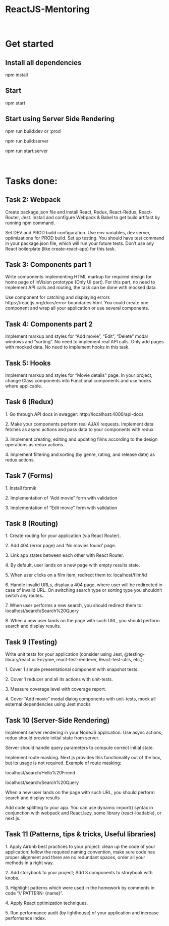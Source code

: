 # ReactJS-Mentoring
<br>

<h1>Get started</h2>
<h2>Install all dependencies</h2>
<p>npm install</p>

<h2>Start</h2>
<p>npm start</p>

<h2>Start using Server Side Rendering</h2>
<p>npm run build:dev or :prod</p>
<p>npm run build:server</p>
<p>npm run start:server</p>

<br>

<h1>Tasks done:</h1>

<h2>Task 2: Webpack</h2>
<p>Create package.json file and install React, Redux, React-Redux, React-Router, Jest. Install and configure Webpack & 
Babel to get build artifact by running npm command.</p> 
<p>Set DEV and PROD build configuration. Use env variables, dev server, optimizations for PROD build. Set up testing. 
You should have test command in your package.json file, which will run your future tests. Don’t use any React 
boilerplate (like create-react-app) for this task.</p>

<h2>Task 3: Components part 1</h2>
<p>Write components implementing HTML markup for required design for home page of
InVision prototype (Only UI part). For this part, no need to implement API calls and
routing, the task can be done with mocked data.</p>
<p>Use <ErrorBoundary> component for catching and displaying errors
<a>https://reactjs.org/docs/error-boundaries.html</a>. You could create one component and wrap
all your application or use several components.</p>

<h2>Task 4: Components part 2</h2>
<p>Implement markup and styles for “Add movie”, “Edit”, “Delete” modal windows and
“sorting”. No need to implement real API calls. Only add pages with mocked data. No
need to implement hooks in this task.</p>

<h2>Task 5: Hooks</h2>
<p>Implement markup and styles for “Movie details” page.
In your project, change Class components into Functional components and use hooks
where applicable.</p>

<h2>Task 6 (Redux)</h2>
<p>1. Go through API docs in swagger: http://localhost:4000/api-docs</p>
<p>2. Make your components perform real AJAX requests. Implement data fetches as
async actions and pass data to your components with redux.</p>
<p>3. Implement creating, editing and updating films according to the design operations
as redux actions.</p>
<p>4. Implement filtering and sorting (by genre, rating, and release date) as redux actions.</p>

<h2>Task 7 (Forms)</h2>
<p>1. Install formik</p>
<p>2. Implementation of “Add movie”
form with validation</p>
<p>3. Implementation of “Edit movie”
form with validation</p>

<h2>Task 8 (Routing)</h2>
<p>1. Create routing for your application (via React Router).</p>
<p>2. Add 404 (error page) and ‘No movies found’ page.</p>
<p>3. Link app states between each other with React Router.</p>
<p>4. By default, user lands on a new page with empty results state.</p>
<p>5. When user clicks on a film item, redirect them to:
localhost/film/id </p>
<p>6. Handle invalid URLs, display a 404 page, where user will be redirected in case of invalid URL.
On switching search type or sorting type you shouldn’t switch any routes..</p>
<p>7. When user performs a new search, you should redirect them to:
localhost/search/Search%20Query</p>
<p>8. When a new user lands on the page with such URL, you should perform search and display
results.</p>

<h2>Task 9 (Testing)</h2>
<p>Write unit tests for your application (consider using Jest, @testing-library/react
or Enzyme, react-test-renderer, React-test-utils, etc.):</p>
<p>1. Cover 1 simple presentational component with snapshot tests.</p>
<p>2. Cover 1 reducer and all its actions with unit-tests.</p>
<p>3. Measure coverage level with coverage report.</p>
<p>4. Cover “Add movie” modal dialog components with unit-tests, mock all external
dependencies using Jest mocks </p>

<h2>Task 10 (Server-Side Rendering)</h2>
<p>Implement server rendering in your NodeJS application. Use async actions, redux should provide initial state from server.</p>
<p>Server should handle query parameters to compute correct initial state.</p>
<p>Implement route masking. Next.js provides this functionality out of the box, but its usage
is not required. Example of route masking:</p>
<p>localhost/search/Hello%20Friend</p>
<p>localhost/search/Search%20Query</p>
<p>When a new user lands on the page with such URL, you should perform search and display
results</p>
<p>Add code splitting to your app. You can use dynamic import() syntax in conjunction with
webpack and React.lazy, some library (react-loadable), or next.js.</p>

<h2>Task 11 (Patterns, tips & tricks, Useful
libraries)</h2>
<p>1. Apply Airbnb best practices to your project: clean up the code of your application: follow the
required naming convention, make sure code has proper alignment and there are no redundant spaces, order all your methods in a right way.</p>
<p>2. Add storybook to your project; 
Add 3 components to storybook with knobs. </p>
<p>3. Highlight patterns which were used in the homework by comments in code “// PATTERN: {name}”.</p>
<p>4.  Apply React optimization techniques.</p>
<p>5. Run performance audit (by lighthouse) of your application and increase performance index.</p>
